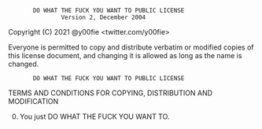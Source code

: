            DO WHAT THE FUCK YOU WANT TO PUBLIC LICENSE
                   Version 2, December 2004
 
Copyright (C) 2021 @y00fie <twitter.com/y00fie>

Everyone is permitted to copy and distribute verbatim or modified
copies of this license document, and changing it is allowed as long
as the name is changed.
 
           DO WHAT THE FUCK YOU WANT TO PUBLIC LICENSE
  TERMS AND CONDITIONS FOR COPYING, DISTRIBUTION AND MODIFICATION

 0. You just DO WHAT THE FUCK YOU WANT TO.
